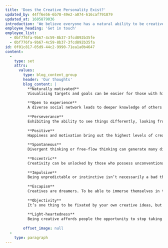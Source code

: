```yaml
---
title: 'Does the Creative Personality Exist?'
updated_by: 44ff6e56-6b78-49e2-a074-616caf791879
updated_at: 1605879036
introduction: 'We believe everyone has a natural ability to be creative in their own ways, however thinking of fresh new ideas can come more easily to some over others. Does the true highly creative personality only exist in your genes or can you learn to become creative? In many studies to find out more about the creative mind set, discoveries of many shared traits of highly creative individuals have been found. We’ve listed the top 10 below, could this be the secret to unlocking your creative side?'
employee_heading: 'Get in touch'
employee_list:
  - 0bf776fa-9b67-4c59-8b37-3fcd892b35fe
  - 0bf776fa-9b67-4c59-8b37-3fcd892b35fa
id: 0f01c817-05d9-44c2-9990-71ea1a0b4647
content:
  -
    type: set
    attrs:
      values:
        type: blog_content_group
        header: 'Our thoughts'
        blog_content: |
          **Naturally motivated** 
          Visualising targets and goals can be easier for those with high levels of imagination. Creatives tend to be more aspirational than others, wanting to always create, design and craft something better than before, improving on their own work and styles. 
          
          **Open to experience**
          A diverse social network leads to deeper knowledge of others enabling the ability to understand different viewpoints. The willing to change your mind or admit you are wrong can make you more adaptable and flexible to new ideas. 
          
          **Perseverance** 
          Exhibiting the ability to see things differently, looking from another perspective to form unusual and clever solutions to resolve problems. Overcoming challenges with creative thinking only improves problem solving skills and creativity.  Thomas Edison, the great inventor, once said “I have not failed, I have just found 10,000 ways that won’t work”.
          
          **Positive**
          Happiness and motivation bring out the highest levels of creative activity. Due to their openness, creative minds tend to live longer, and may even get more creative with age. One of the key contributors to longevity was how creative people react to stress, often seeing obstacles as something to be overcome rather than a barrier which can’t be breached.
          
          **Spontaneous**
          Divergent thinking or free-flow thinking can generate many different ideas and concepts in a short amount of time, this thought process has been linked to individuals with playfulness and spontaneous personalities. 
          
          **Eccentric**
          Creativity can be unlocked by those who possess unconventional thought processes, it’s what gives people the ability to make connections between ideas that are usually unrelated. Conformity kills creativity, those who disregard the rules and break conventions can tap into new areas as part of the creative process. Sticking to the tried and tested doesn’t throw out new and original ideas.
          
          **Impulsive**
          Being unpredictable or instinctive isn’t necessarily a bad thing, it shows emotion, passion and, best of all, intuitiveness. 
          
          **Escapism**
          Creatives are dreamers. To be able to immerse themselves in their own imaginations allows people to think up solutions to issues that others simply can’t.
          
          **Objectivity** 
          It’s one thing to be fixated by your own creative ideas, but to judge them dispassionately is another thing altogether. A creative mind is always looking to find flaws in, accept constructive criticism of, and ultimately improve the solutions they have dreamt up.
          
          **Light-heartedness**
          Being creative affords people the opportunity to stop taking things - including themselves - seriously. It’s hard to produce creative ideas when you’re not having fun. As advertising tycoon David Ogilvy once said: “The best ideas come as jokes. Make your thinking as funny as possible.”
          
        offset_image: null
  -
    type: paragraph
---
```

